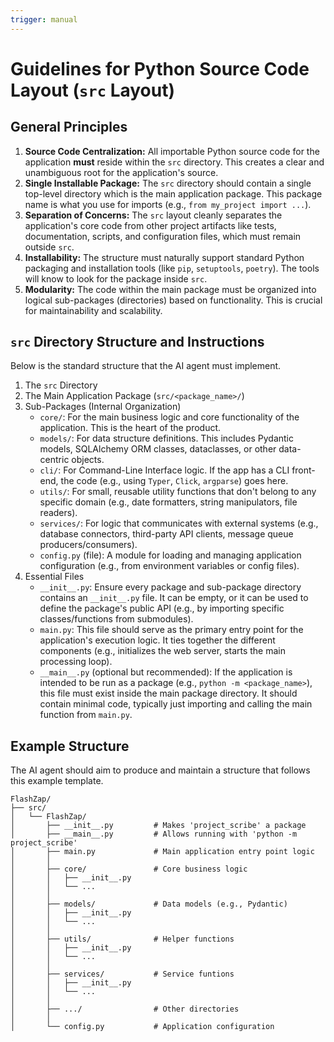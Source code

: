 ```yaml
---
trigger: manual
---
```


# Guidelines for Python Source Code Layout (`src` Layout)

## General Principles

1.  **Source Code Centralization:** All importable Python source code for the application **must** reside within the `src` directory. This creates a clear and unambiguous root for the application's source.
2.  **Single Installable Package:** The `src` directory should contain a single top-level directory which is the main application package. This package name is what you use for imports (e.g., `from my_project import ...`).
3.  **Separation of Concerns:** The `src` layout cleanly separates the application's core code from other project artifacts like tests, documentation, scripts, and configuration files, which must remain outside `src`.
4.  **Installability:** The structure must naturally support standard Python packaging and installation tools (like `pip`, `setuptools`, `poetry`). The tools will know to look for the package inside `src`.
5.  **Modularity:** The code within the main package must be organized into logical sub-packages (directories) based on functionality. This is crucial for maintainability and scalability.

## `src` Directory Structure and Instructions

Below is the standard structure that the AI agent must implement.

1. The `src` Directory
2. The Main Application Package (`src/<package_name>/`)
3. Sub-Packages (Internal Organization)
    *   `core/`: For the main business logic and core functionality of the application. This is the heart of the product.
    *   `models/`: For data structure definitions. This includes Pydantic models, SQLAlchemy ORM classes, dataclasses, or other data-centric objects.
    *   `cli/`: For Command-Line Interface logic. If the app has a CLI front-end, the code (e.g., using `Typer`, `Click`, `argparse`) goes here.
    *   `utils/`: For small, reusable utility functions that don't belong to any specific domain (e.g., date formatters, string manipulators, file readers).
    *   `services/`: For logic that communicates with external systems (e.g., database connectors, third-party API clients, message queue producers/consumers).
    *   `config.py` (file): A module for loading and managing application configuration (e.g., from environment variables or config files).
4. Essential Files
    *   `__init__.py`: Ensure every package and sub-package directory contains an `__init__.py` file. It can be empty, or it can be used to define the package's public API (e.g., by importing specific classes/functions from submodules).
    *   `main.py`: This file should serve as the primary entry point for the application's execution logic. It ties together the different components (e.g., initializes the web server, starts the main processing loop).
    *   `__main__.py` (optional but recommended): If the application is intended to be run as a package (e.g., `python -m <package_name>`), this file must exist inside the main package directory. It should contain minimal code, typically just importing and calling the main function from `main.py`.

## Example Structure

The AI agent should aim to produce and maintain a structure that follows this example template.

```
FlashZap/
├── src/
│   └── FlashZap/
│       ├── __init__.py         # Makes 'project_scribe' a package
│       ├── __main__.py         # Allows running with 'python -m project_scribe'
│       ├── main.py             # Main application entry point logic
│       │
│       ├── core/               # Core business logic
│       │   ├── __init__.py
│       │   └── ...
│       │
│       ├── models/             # Data models (e.g., Pydantic)
│       │   ├── __init__.py
│       │   └── ...
│       │
│       ├── utils/              # Helper functions
│       │   ├── __init__.py
│       │   └── ...
│       │
│       ├── services/           # Service funtions
│       │   ├── __init__.py
│       │   └── ...
│       │
│       ├── .../                # Other directories
│       │
│       └── config.py           # Application configuration
```